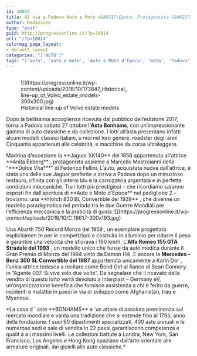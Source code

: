 ```yaml
---
id: 10014
title: Al via a Padova Auto e Moto d&#8217;Epoca. Protagonista l&#8217;Asta Bonhams
author: Redazione
type: "post"
guid: http://progressonline.it/?p=10014
url: "/?p=10014"
colormag_page_layout:
- default_layout
categories: "['AUTO']"
tags: "['auto', 'auto e moto', 'Auto e Moto d’Epoca', 'moto', 'Padova']"
---
```


<div class="page" title="Page 2"><div class="section"><div class="layoutArea"><div class="column"><figure aria-describedby="caption-attachment-10015" class="wp-caption alignleft" id="attachment_10015" style="width: 291px">![](https://progressonline.it/wp-content/uploads/2018/10/173847_Historical_line-up_of_Volvo_estate_models-300x300.jpg)<figcaption class="wp-caption-text" id="caption-attachment-10015">Historical line-up of Volvo estate models</figcaption></figure>

Dopo la bellissima accoglienza ricevuta dal pubblico dell’edizione 2017, torna a Padova sabato 27 ottobre l’**Asta Bonhams**, con un’impressionante gamma di auto classiche e da collezione. I lotti all’asta presentano infatti alcuni modelli classici italiani, u nici nel loro genere, roadster degli anni Cinquanta appartenuti alle celebrità, e macchine da corsa ultraleggere.

</div></div></div><div class="section"><div class="layoutArea"><div class="column">Madrina d’eccezione la **Jaguar XK140** del 1956 appartenuta all’attrice **Anita Ekberg** , protagonista assieme a Marcello Mastroianni della “***Dolce Vita***” di Federico Fellini. L’auto, acquistata nuova dall’attrice, è stata una delle sue Jaguar preferite e arriva a Padova dopo un minuzioso restauro, rifinita con gli interni blu e la carrozzeria argentata e in perfette condizioni meccaniche. Tra i lotti più prestigiosi – che ricordiamo saranno esposti fin dall’apertura di **Auto e Moto d’Epoca** nel padiglione 2 – troviamo: una **Horch 830 BL Convertible del 1939** , che divenne un modello paradigmatico nel periodo tra le due Guerre Mondiali per l’efficienza meccanica e la praticità di guida.![](https://progressonline.it/wp-content/uploads/2018/10/C_18617-300x193.jpg)

Una Abarth 750 Record Monza del 1959 , un esemplare progettato esplicitamen te per le competizioni e costruita in alluminio per ridurre il peso e garantire una velocità che sfiorava i 190 km/h. L’**Alfa Romeo 155 GTA Stradale del 1993** , un modello unico che funse da auto medica durante il Gran Premio di Monza del 1994 vinto da Damon Hill. E ancora la **Mercedes – Benz 300 SL Convertible del 1987** appartenuta unicamente a Karin Dor , l’unica attrice tedesca a recitare come Bond Girl al fianco di Sean Connery in “Agente 007. Si vive solo due volte”. Da segnalare che il ricavato della vendita di questo lotto verrà devoluto a Interplast – Germany eV, un’organizzazione benefica che fornisce assistenza a chi è ferito da guerre, incidenti e malattie in paesi in via di sviluppo come Afghanistan, Iraq e Myanmar.

</div></div></div><div class="section"><div class="layoutArea"><div class="column">*La casa d ’ aste **BONHAMS** e ̀ un attore di assoluta preminenza sul mercato mondiale e vanta una tradizione che si estende fino al 1793, anno della fondazione. I suoi 60 dipartimenti specializzati, 400 aste annuali e le numerose sedi e sale di vendita in 22 paesi garantiscono competenza e qualit à̀ a i massimi livelli. Le collezioni battute a Londra, New York, San Francisco, Los Angeles e Hong Kong spaziano dall’arte orientale alle armature originali, dai gioielli alle auto classiche.*</div></div></div></div>